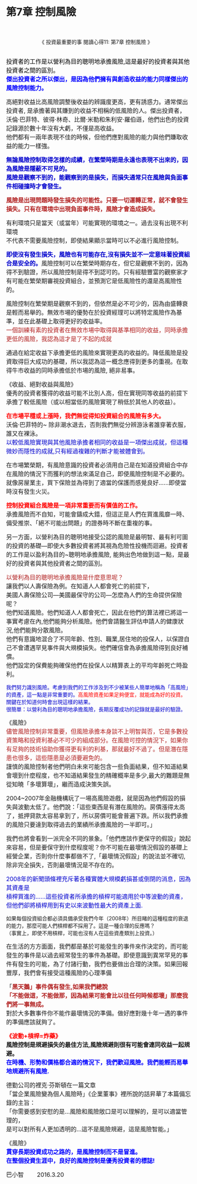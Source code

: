 # 第7章 控制風險


<div class="entry-content" itemprop="text">
			<div style="text-align: center">
<img alt="" src="http://smart0806tw.statementdog.com/wp-content/uploads/yam/156ee89fbd2129.jpg" style="border-width: 0; margin: 0.7em 0;"></div>
<p>&nbsp; &nbsp; &nbsp; &nbsp; &nbsp; &nbsp; &nbsp; &nbsp; &nbsp; &nbsp; &nbsp; &nbsp;《 投資最重要的事 閱讀心得11: 第7章 控制風險 》</p>
<p><span id="more-19"></span><br>
<span style="font-size:16px;"><span style="color:#000000;">投資者的工作是以營利為目的聰明地承擔風險,這是最好的投資者與其他投資者之間的區別。</span><br>
<span style="color:#0000ff;"><strong>傑出投資者之所以傑出，是因為他們擁有與創造收益的能力同樣傑出的風險控制能力。</strong></span></span></p>
<p>
<span style="font-size:16px;">高絕對收益比高風險調整後收益的辨識度更高，更有誘惑力。通常傑出投資者, 是承擔著與其賺到的收益不相稱的低風險的人。傑出投資者，沃倫·巴菲特、彼得·林奇、比爾·米勒和朱利安·羅伯遜，他們出色的投資記錄源於數十年沒有大虧，不僅是高收益。<br>
他們都有一兩年表現不佳的時候，但他們應對風險的能力與他們賺取收益的能力一樣強。</span></p>
<p>
<span style="font-size:16px;"><strong><span style="color: #0000cd">無論風險控制取得怎樣的成績，在繁榮時期是永遠也表現不出來的，因為風險是隱蔽不可見的。<br>
風險是觀察不到的，能觀察到的是損失，而損失通常只在風險與負面事件相碰撞時才會發生。</span></strong></span></p>
<p>
<span style="font-size:16px;"><span style="color: #b22222"><strong>風險是出現問題時發生損失的可能性。只要一切運轉正常，就不會發生損失。只有在環境中出現負面事件時，風險才會造成損失。</strong></span></span></p>
<p>
<span style="font-size:16px;">有利環境只是當天（或當年）可能實現的環境之一。過去沒有出現不利環境<br>
不代表不需要風險控制，即使結果顯示當時可以不必進行風險控制。</span></p>
<p>
<span style="font-size:16px;"><span style="color: #0000cd"><strong>即使沒有發生損失，風險也有可能存在,沒有損失並不一定意味著投資組合是安全的。</strong></span>風險控制可以在繁榮時期存在，但它是觀察不到的，因為得不到驗證，所以風險控制是得不到認可的。只有經驗豐富的觀察家才有可能在繁榮期審視投資組合，並預測它是低風險性的還是高風險性的。</span></p>
<p>
<span style="font-size:16px;">風險控制在繁榮期是觀察不到的，但依然是必不可少的，因為由盛轉衰是輕而易舉的。無效市場的優勢在於投資經理可以將特定風險作為基準，並在此基礎上取得更好的收益率。<br>
<span style="color: #b22222">一個訓練有素的投資者在無效市場中取得與基準相同的收益，同時承擔更低的風險，我認為這才是了不起的成就</span></span></p>
<p>
<span style="font-size:16px;">通過在給定收益下承擔更低的風險來實現更高的收益的。降低風險是投資取得巨大成功的基礎，所以我認為這一概念應得到更多的重視。在取得牛市收益的同時承擔低於市場的風險, 絕非易事。</span></p>
<p>
<span style="font-size:16px;">《收益、絕對收益與風險》<br>
優秀的投資者獲得的收益可能不比別人高，但在實現同等收益的前提下承擔了較低風險（或以相當低的風險實現了稍低於其他人的收益）。</span></p>
<p>
<span style="font-size:16px;"><span style="color:#ff0000;"><strong>在市場平穩或上漲時，我們無從得知投資組合的風險有多大。</strong></span><br>
沃倫·巴菲特的~ 除非潮水退去，否則我們無從分辨游泳者誰穿著衣服，誰又在裸泳。<br>
<span style="color: rgb(0, 0, 205);">以較低風險實現與其他風險承擔者相同的收益是一項傑出成就，</span><span style="color: rgb(0, 0, 205);">但這種微妙而隱性的成就,只有經過複雜的判斷才能被體會到。</span></span></p>
<p>
<span style="font-size:16px;">在市場繁榮期，有風險意識的投資者必須用自己是在知道投資組合中存在風險的情況下而獲利的想法來滿足自己，即使風險控制是不必要的。就像房屋業主，買下保險並為得到了適當的保護而感覺良好……即使當時沒有發生火災。</span></p>
<p>
<span style="font-size:16px;"><span style="color: #ff0000"><strong>控制投資組合風險是一項非常重要而有價值的工作。</strong></span><br>
承擔風險而不自知，可能會鑄成大錯，但這正是人們在買進風靡一時、備受推崇、「絕不可能出問題」的證券時不斷在重複的事。</span></p>
<p>
<span style="font-size:16px;">另一方面，以營利為目的聰明地接受公認的風險是最明智、最有利可圖的投資的基礎—即使大多數投資者將其視為危險性投機而迴避。投資者的工作是以盈利為目的~聰明地承擔風險, 能夠出色地做到這一點，是最好的投資者與其他投資者之間的區別。</span></p>
<p>
<span style="font-size:16px;"><span style="color: #b22222">以營利為目的聰明地承擔風險是什麼意思呢？</span><br>
讓我們以人壽保險為例。在知道人人都會死亡的前提下，<br>
美國人壽保險公司—美國最保守的公司—怎麼為人們的生命提供保險呢？<br>
他們知道風險。他們知道人人都會死亡，因此在他們的算法裡已將這一事實考慮在內,他們能夠分析風險。他們會請醫生評估申請人的健康狀況,他們能夠分散風險。<br>
他們有意識地混合了不同年齡、性別、職業,居住地的投保人，以保證自己不會遭遇罕見事件與大規模損失。他們確信會為承擔風險得到良好補償。<br>
他們設定的保費能夠確保他們在投保人以精算表上的平均年齡死亡時盈利。</span></p>
<p><span style="color: #0000cd">我們努力識別風險。考慮到我們的工作涉及到不少被某些人簡單地稱為「高風險」的資產，這一點是非常重要的。</span><span style="color: #ff0000">高風險資產如果足夠便宜，就能成為好的投資。</span><br>
<span style="color: #0000cd">關鍵在於知道何時會出現這樣的結果。<br>
很簡單：以營利為目的聰明地承擔風險，長期反覆成功的記錄就是最好的驗證。</span></p>
<p>
<span style="font-size:16px;">《風險》<br>
<span style="color: rgb(178, 34, 34);">儘管風險控制非常重要，但風險承擔本身談不上明智與否，它是多數投資策略和投資利基</span><span style="color: rgb(178, 34, 34);">必不可少的組成部分。在風險可控的情況下，如果你有足夠的技術協助你獲得更有利的利基，</span><span style="color: rgb(178, 34, 34);">那就最好不過了。但是潛在隱患也很多，這些隱患是必須要避免的。</span><br>
謹慎的風險控制者他們明白未來可能包含一些負面結果，但不知道結果會壞到什麼程度，也不知道結果發生的精確概率是多少,最大的難題是無從知曉「多壞算壞」，繼而造成決策失誤。</span></p>
<p>
<span style="font-size:16px;">2004~2007年金融機構玩了一場高風險遊戲，就是因為他們假設的損失與波動太低了。他們說：「這些東西是有潛在風險的。房價漲得太高了，抵押貸款太容易拿到了，所以房價可能會普遍下跌。所以我們承擔的風險只要達到取得過去的業績所承擔風險的一半即可。」</span></p>
<p>
<span style="font-size:16px;">我們也將會看到一派完全不同的景象。「他們應該作更保守的假設」說起來容易，但是要保守到什麼程度呢？你不可能在最壞情況假設的基礎上經營企業，否則你什麼事都做不了,「最壞情況假設」的說法並不確切,除非完全損失，否則最壞情況是不存在的。</span></p>
<p>
<span style="font-size:16px;"><span style="color: #0000cd">2008年的新聞頭條裡充斥著各種實體大規模虧損甚或倒閉的消息，因為其資產是<br>
槓桿買進的……這些投資者所承擔的槓桿可能適用於中等波動的資產，但他們卻將槓桿用到有史以來波動性最大的資產上面.</span></span></p>
<p>如果每個投資組合都必須具備承受我們今年（2008年）所目睹的這種程度的衰退的能力，那麼可能人們槓桿都不採用了。這是一種合理的反應嗎？<br>
（事實上，即使不用槓桿，可能也沒有人在這些資產類別上投資。）</p>
<p>
<span style="font-size:16px;">在生活的方方面面，我們都是基於可能發生的事件來作決定的，而可能發生的事件是以過去經常發生的事件為基礎。即使意識到異常罕見的事件有發生的可能，為了付諸行動，我們也要做出合理的決策。如果回報豐厚，我們會有接受這種風險的心理準備</span></p>
<p>
<span style="font-size:16px;">「<span style="color: #b22222"><strong>黑天鵝」事件偶有發生,如果我們總說<br>
「不能做這，不能做那，因為結果可能會比以往任何時候都壞」那麼我們將一事無成。</strong></span><br>
對於大多數事件你不能作最壞情況的準備。做好應對幾十年一遇的事件的準備應該就夠了。</span></p>
<p>
<span style="font-size:16px;"><span style="color: #ff0000"><strong>《波動+槓桿=炸藥》</strong></span><br>
<strong>風險控制是規避損失的最佳方法,風險規避則很有可能會連同收益一起規避。<br>
<span style="color:#0000ff;">在時機、形勢和價格都合適的情況下，我們歡迎風險。我們能輕而易舉地規避所有風險.</span></strong></span></p>
<p>
<span style="font-size:16px;">德勤公司的裡克·芬斯頓在一篇文章<br>
「當企業風險變為個人風險時」《企業董事》裡所說的話昇華了本篇備忘錄的主旨：<br>
「你需要感到安慰的是…風險和風險敞口是可以理解的，是可以適當管理的，<br>
是可以對所有人更加透明的…這不是風險規避，這是風險智能。」</span></p>
<p>
<span style="font-size:16px;">《風險》<br>
<span style="color:#0000ff;"><strong>貫穿長期投資成功之路的，是風險控制而不是冒進。<br>
在整個投資生涯中，良好的風險控制是優秀投資者的標誌!</strong></span></span></p>
<p>
<span style="font-size:16px;">巴小智&nbsp;&nbsp;&nbsp;&nbsp;&nbsp;&nbsp;&nbsp; 2016.3.20</span></p>
					</div>